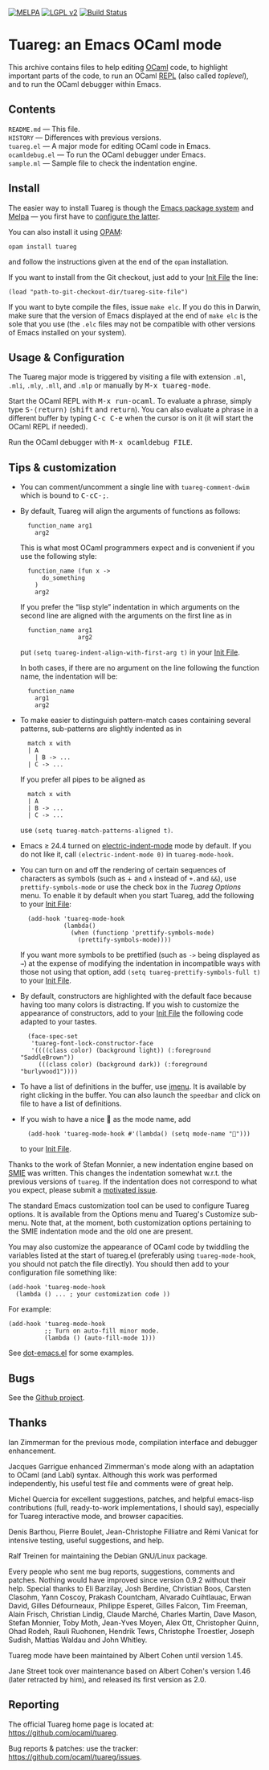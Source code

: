 [![MELPA](https://melpa.org/packages/tuareg-badge.svg)](https://melpa.org/#/tuareg)
[![LGPL v2](https://img.shields.io/badge/licence-lgpl2-blue.svg)](COPYING)
[![Build Status](https://travis-ci.org/ocaml/tuareg.svg?branch=master)](https://travis-ci.org/ocaml/tuareg)

Tuareg: an Emacs OCaml mode
===========================

This archive contains files to help editing [OCaml](http://ocaml.org/)
code, to highlight important parts of the code, to run an OCaml
[REPL](https://en.wikipedia.org/wiki/Read%E2%80%93eval%E2%80%93print_loop)
(also called *toplevel*),
and to run the OCaml debugger within Emacs.

Contents
--------

`README.md`      — This file.  
`HISTORY`        — Differences with previous versions.  
`tuareg.el`      — A major mode for editing OCaml code in Emacs.  
`ocamldebug.el`  — To run the OCaml debugger under Emacs.  
`sample.ml`      — Sample file to check the indentation engine.

Install
-------

The easier way to install Tuareg is though
the [Emacs package system](https://www.gnu.org/software/emacs/manual/html_node/emacs/Packages.html)
and [Melpa](https://melpa.org/) — you first have to
[configure the latter](https://melpa.org/#/getting-started).

You can also install it using [OPAM](http://opam.ocaml.org/):

    opam install tuareg

and follow the instructions given at the end of the `opam`
installation.

If you want to install from the Git checkout, just add to your
[Init File][] the line:

    (load "path-to-git-checkout-dir/tuareg-site-file")

If you want to byte compile the files, issue `make elc`.  If you do
this in Darwin, make sure that the version of Emacs displayed at the
end of `make elc` is the sole that you use (the `.elc` files may not
be compatible with other versions of Emacs installed on your system).


Usage & Configuration
---------------------

The Tuareg major mode is triggered by visiting a file with extension
`.ml`, `.mli`, `.mly`, `.mll`, and `.mlp` or manually by
<kbd>M-x tuareg-mode</kbd>.

Start the OCaml REPL with <kbd>M-x run-ocaml</kbd>.
To evaluate a
phrase, simply type <kbd>S-⟨return⟩</kbd> (<kbd>shift</kbd> and
<kbd>return</kbd>).  You can also evaluate a
phrase in a different buffer by typing <kbd>C-c C-e</kbd> when the
cursor is on it (it
will start the OCaml REPL if needed).

Run the OCaml debugger with <kbd>M-x ocamldebug FILE</kbd>.


Tips & customization
--------------------

- You can comment/uncomment a single line with `tuareg-comment-dwim`
  which is bound to <kbd>C-cC-;</kbd>.

- By default, Tuareg will align the arguments of functions as follows:

        function_name arg1
          arg2

  This is what most OCaml programmers expect and is convenient if you
  use the following style:

        function_name (fun x ->
            do_something
          )
          arg2

  If you prefer the “lisp style” indentation in which arguments on the
  second line are aligned with the arguments on the first line as in

        function_name arg1
                      arg2

  put `(setq tuareg-indent-align-with-first-arg t)` in your [Init File][].

  In both cases, if there are no argument on the line following the
  function name, the indentation will be:

        function_name
          arg1
          arg2

- To make easier to distinguish pattern-match cases containing several
  patterns, sub-patterns are slightly indented as in

        match x with
        | A
          | B -> ...
        | C -> ...

  If you prefer all pipes to be aligned as

        match x with
        | A
        | B -> ...
        | C -> ...

  use `(setq tuareg-match-patterns-aligned t)`.

- Emacs ≥ 24.4 turned on [electric-indent-mode][] mode by default.  If
  you do not like it, call `(electric-indent-mode 0)` in
  `tuareg-mode-hook`.

  [electric-indent-mode]: https://www.gnu.org/software/emacs/manual/html_node/emacs/Indent-Convenience.html

- You can turn on and off the rendering of certain sequences of
  characters as symbols (such as `∔` and `∧` instead of `+.`and `&&`),
  use `prettify-symbols-mode` or use the check box in the _Tuareg
  Options_ menu.  To enable it by default when you start Tuareg, add
  the following to your [Init File][]:

        (add-hook 'tuareg-mode-hook
                  (lambda()
                    (when (functionp 'prettify-symbols-mode)
                      (prettify-symbols-mode))))

  If you want more symbols to be prettified (such as `->` being
  displayed as `→`) at the expense of modifying the indentation in
  incompatible ways with those not using that option, add `(setq
  tuareg-prettify-symbols-full t)` to your [Init File][].

- By default, constructors are highlighted with the default face
  because having too many colors is distracting.  If you wish to
  customize the appearance of constructors, add to your [Init File][]
  the following code adapted to your tastes.

        (face-spec-set
         'tuareg-font-lock-constructor-face
         '((((class color) (background light)) (:foreground "SaddleBrown"))
           (((class color) (background dark)) (:foreground "burlywood1"))))

- To have a list of definitions in the buffer, use [imenu][].  It is
  available by right clicking in the buffer.  You can also launch the
  `speedbar` and click on file to have a list of definitions.

[imenu]: https://www.gnu.org/software/emacs/manual/html_node/emacs/Imenu.html

- If you wish to have a nice 🐫 as the mode name, add

        (add-hook 'tuareg-mode-hook #'(lambda() (setq mode-name "🐫")))

  to your [Init File][].

Thanks to the work of Stefan Monnier, a new indentation engine based on
[SMIE](https://www.gnu.org/software/emacs/manual/html_node/elisp/SMIE.html)
was written.  This changes the indentation somewhat w.r.t. the
previous versions of `tuareg`.  If the indentation does not correspond
to what you expect, please submit a
[motivated issue](https://github.com/ocaml/tuareg/issues/).


The standard Emacs customization tool can be used to configure Tuareg
options.  It is available from the Options menu and Tuareg's Customize
sub-menu.  Note that, at the moment, both customization options
pertaining to the SMIE indentation mode and the old one are present.

You may also customize the appearance of OCaml code by twiddling the
variables listed at the start of tuareg.el (preferably using
`tuareg-mode-hook`, you should not patch the file directly).
You should then add to your configuration file something like:

    (add-hook 'tuareg-mode-hook
      (lambda () ... ; your customization code ))

For example:

    (add-hook 'tuareg-mode-hook
              ;; Turn on auto-fill minor mode.
              (lambda () (auto-fill-mode 1)))

See [dot-emacs.el](dot-emacs.el) for some examples.

[Init File]: https://www.gnu.org/software/emacs/manual/html_node/emacs/Init-File.html


Bugs
----

See the [Github project](https://github.com/ocaml/tuareg/issues).


Thanks
------

Ian Zimmerman for the previous mode, compilation interface and
debugger enhancement.

Jacques Garrigue enhanced Zimmerman's mode along with an adaptation
to OCaml (and Labl) syntax. Although this work was performed
independently, his useful test file and comments were of great help.

Michel Quercia for excellent suggestions, patches, and helpful
emacs-lisp contributions (full, ready-to-work implementations, I
should say), especially for Tuareg interactive mode, and browser
capacities.

Denis Barthou, Pierre Boulet, Jean-Christophe Filliatre and Rémi
Vanicat for intensive testing, useful suggestions, and help.

Ralf Treinen for maintaining the Debian GNU/Linux package.

Every people who sent me bug reports, suggestions, comments and
patches. Nothing would have improved since version 0.9.2 without
their help. Special thanks to Eli Barzilay, Josh Berdine, Christian
Boos, Carsten Clasohm, Yann Coscoy, Prakash Countcham, Alvarado
Cuihtlauac, Erwan David, Gilles Défourneaux, Philippe Esperet,
Gilles Falcon, Tim Freeman, Alain Frisch, Christian Lindig, Claude
Marché, Charles Martin, Dave Mason, Stefan Monnier, Toby Moth,
Jean-Yves Moyen, Alex Ott, Christopher Quinn, Ohad Rodeh, Rauli
Ruohonen, Hendrik Tews, Christophe Troestler, Joseph Sudish, Mattias
Waldau and John Whitley.

Tuareg mode have been maintained by Albert Cohen until version 1.45.

Jane Street took over maintenance based on Albert Cohen's version 1.46
(later retracted by him), and released its first version as 2.0.

Reporting
---------

The official Tuareg home page is located at:
<https://github.com/ocaml/tuareg>.

Bug reports & patches: use the tracker:
<https://github.com/ocaml/tuareg/issues>.
